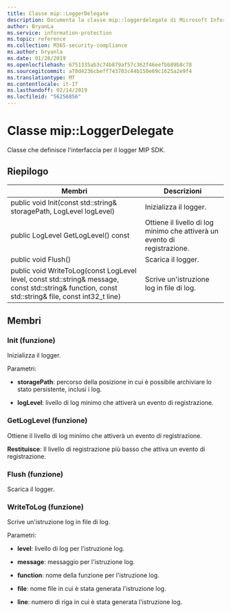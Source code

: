 ```yaml
---
title: Classe mip::LoggerDelegate
description: Documenta la classe mip::loggerdelegate di Microsoft Information Protection (MIP) SDK.
author: BryanLa
ms.service: information-protection
ms.topic: reference
ms.collection: M365-security-compliance
ms.author: bryanla
ms.date: 01/28/2019
ms.openlocfilehash: 6751335ab3c74b879af57c362f46eefbb89b8c78
ms.sourcegitcommit: a78d4236cbeff743703c44b150e69c1625a2e9f4
ms.translationtype: MT
ms.contentlocale: it-IT
ms.lasthandoff: 02/14/2019
ms.locfileid: "56256856"
---
```

# <a name="class-miploggerdelegate"></a>Classe mip::LoggerDelegate 
Classe che definisce l'interfaccia per il logger MIP SDK.
  
## <a name="summary"></a>Riepilogo
 Membri                        | Descrizioni                                
--------------------------------|---------------------------------------------
public void Init(const std::string& storagePath, LogLevel logLevel)  |  Inizializza il logger.
public LogLevel GetLogLevel() const  |  Ottiene il livello di log minimo che attiverà un evento di registrazione.
public void Flush()  |  Scarica il logger.
public void WriteToLog(const LogLevel level, const std::string& message, const std::string& function, const std::string& file, const int32_t line)  |  Scrive un'istruzione log in file di log.
  
## <a name="members"></a>Membri
  
### <a name="init-function"></a>Init (funzione)
Inizializza il logger.

Parametri:  
* **storagePath**: percorso della posizione in cui è possibile archiviare lo stato persistente, inclusi i log. 


* **logLevel**: livello di log minimo che attiverà un evento di registrazione.


  
### <a name="getloglevel-function"></a>GetLogLevel (funzione)
Ottiene il livello di log minimo che attiverà un evento di registrazione.

  
**Restituisce**: Il livello di registrazione più basso che attiva un evento di registrazione.
  
### <a name="flush-function"></a>Flush (funzione)
Scarica il logger.
  
### <a name="writetolog-function"></a>WriteToLog (funzione)
Scrive un'istruzione log in file di log.

Parametri:  
* **level**: livello di log per l'istruzione log. 


* **message**: messaggio per l'istruzione log. 


* **function**: nome della funzione per l'istruzione log. 


* **file**: nome file in cui è stata generata l'istruzione log. 


* **line**: numero di riga in cui è stata generata l'istruzione log.

